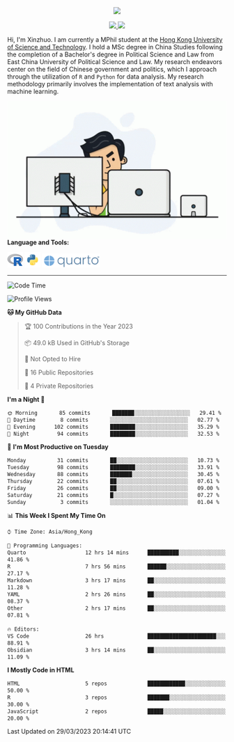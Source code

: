 <div align='center'>
<img src='https://readme-typing-svg.herokuapp.com?font=ubuntu&color=4d3900&center=true&lines=HKUST+Mphil+in+SOSC;Focus+on+China;Code+for+PoliSci'/>
</div>


<p align='center'>
 <a href='https://www.linkedin.com/in/xinzhuo-huang-5161011ba/' target='_blank'>
        <img src='https://img.shields.io/badge/linkedin%20-%230077B5.svg?&style=for-the-badge&logo=linkedin&logoColor=white'/>
    </a>
 <a href='https://twitter.com/HsinchoH' target='_blank'>
        <img src='https://img.shields.io/badge/Twitter-1DA1F2?style=for-the-badge&logo=twitter&logoColor=white'/>
    </a>
    </p>
    
Hi, I'm Xinzhuo. I am currently a MPhil student at the [Hong Kong University of Science and Technology](https://sosc.hkust.edu.hk/node/613). I hold a MSc degree in China Studies following the completion of a Bachelor's degree in Political Science and Law from East China University of Political Science and Law. My research endeavors center on the field of Chinese government and politics, which I approach through the utilization of `R` and `Python` for data analysis. My research methodology primarily involves the implementation of text analysis with machine learning.




<img align='right' src="https://github.com/xinzhuohkust/xinzhuohkust/blob/main/programmer.gif" width="590">




**Language and Tools:**  

<code><img height="36" src="https://raw.githubusercontent.com/github/explore/80688e429a7d4ef2fca1e82350fe8e3517d3494d/topics/r/r.png"></code>
<code><img height="36" src="https://raw.githubusercontent.com/github/explore/80688e429a7d4ef2fca1e82350fe8e3517d3494d/topics/python/python.png"></code>
<code><img height="32" src="https://github.com/quarto-dev/quarto-r/blob/main/man/figures/quarto.png"></code>

---
<!--START_SECTION:waka-->
![Code Time](http://img.shields.io/badge/Code%20Time-249%20hrs%2029%20mins-blue)

![Profile Views](http://img.shields.io/badge/Profile%20Views-44-blue)

**🐱 My GitHub Data** 

> 🏆 100 Contributions in the Year 2023
 > 
> 📦 49.0 kB Used in GitHub's Storage 
 > 
> 🚫 Not Opted to Hire
 > 
> 📜 16 Public Repositories 
 > 
> 🔑 4 Private Repositories  
 > 
**I'm a Night 🦉** 

```text
🌞 Morning       85 commits       ███████░░░░░░░░░░░░░░░░░░   29.41 % 
🌆 Daytime        8 commits       ░░░░░░░░░░░░░░░░░░░░░░░░░   02.77 % 
🌃 Evening      102 commits       ████████░░░░░░░░░░░░░░░░░   35.29 % 
🌙 Night         94 commits       ████████░░░░░░░░░░░░░░░░░   32.53 % 

```
📅 **I'm Most Productive on Tuesday** 

```text
Monday          31 commits       ██░░░░░░░░░░░░░░░░░░░░░░░   10.73 % 
Tuesday         98 commits       ████████░░░░░░░░░░░░░░░░░   33.91 % 
Wednesday       88 commits       ███████░░░░░░░░░░░░░░░░░░   30.45 % 
Thursday        22 commits       ██░░░░░░░░░░░░░░░░░░░░░░░   07.61 % 
Friday          26 commits       ██░░░░░░░░░░░░░░░░░░░░░░░   09.00 % 
Saturday        21 commits       █░░░░░░░░░░░░░░░░░░░░░░░░   07.27 % 
Sunday           3 commits       ░░░░░░░░░░░░░░░░░░░░░░░░░   01.04 % 

```


📊 **This Week I Spent My Time On** 

```text
⌚︎ Time Zone: Asia/Hong_Kong

💬 Programming Languages: 
Quarto                   12 hrs 14 mins      ██████████░░░░░░░░░░░░░░░   41.86 % 
R                        7 hrs 56 mins       ██████░░░░░░░░░░░░░░░░░░░   27.17 % 
Markdown                 3 hrs 17 mins       ██░░░░░░░░░░░░░░░░░░░░░░░   11.28 % 
YAML                     2 hrs 26 mins       ██░░░░░░░░░░░░░░░░░░░░░░░   08.37 % 
Other                    2 hrs 17 mins       ██░░░░░░░░░░░░░░░░░░░░░░░   07.81 % 

🔥 Editors: 
VS Code                  26 hrs              ██████████████████████░░░   88.91 % 
Obsidian                 3 hrs 14 mins       ██░░░░░░░░░░░░░░░░░░░░░░░   11.09 % 

```

**I Mostly Code in HTML** 

```text
HTML                     5 repos             ████████████░░░░░░░░░░░░░   50.00 % 
R                        3 repos             ███████░░░░░░░░░░░░░░░░░░   30.00 % 
JavaScript               2 repos             █████░░░░░░░░░░░░░░░░░░░░   20.00 % 

```



 Last Updated on 29/03/2023 20:14:41 UTC
<!--END_SECTION:waka-->
    
    
    
    
    
    
    
    
